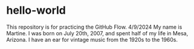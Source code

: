 # hello-world
This repository is for practicing the GitHub Flow.
4/9/2024
My name is Martine. I was born on July 20th, 2007, and spent half of my life in Mesa, Arizona. I have an ear for vintage music from the 1920s to the 1960s.
